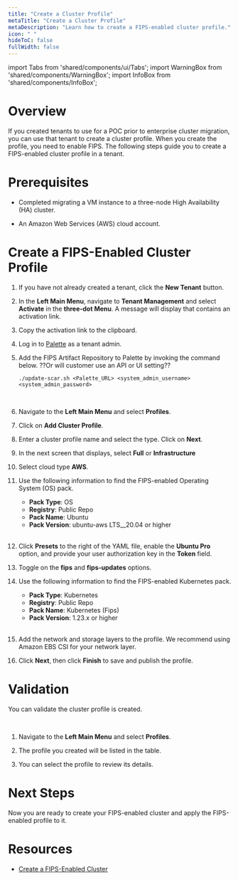 ```yaml
---
title: "Create a Cluster Profile"
metaTitle: "Create a Cluster Profile"
metaDescription: "Learn how to create a FIPS-enabled cluster profile."
icon: " "
hideToC: false
fullWidth: false
---
```


import Tabs from 'shared/components/ui/Tabs';
import WarningBox from 'shared/components/WarningBox';
import InfoBox from 'shared/components/InfoBox';

# Overview

If you created tenants to use for a POC prior to enterprise cluster migration, you can use that tenant to create a cluster profile. When you create the profile, you need to enable FIPS. The following steps guide you to create a FIPS-enabled cluster profile in a tenant.

# Prerequisites

- Completed migrating a VM instance to a three-node High Availability (HA) cluster.

- An Amazon Web Services (AWS) cloud account.


# Create a FIPS-Enabled Cluster Profile

1. If you have not already created a tenant, click the **New Tenant** button. 


2. In the **Left Main Menu**, navigate to **Tenant Management** and select **Activate** in the **three-dot Menu**. A message will display that contains an activation link. 


3. Copy the activation link to the clipboard.


4. Log in to [Palette](https://console.spectrocloud.com) as a tenant admin.


5. Add the FIPS Artifact Repository to Palette by invoking the command below. ??Or will customer use an API or UI setting??

    ``./update-scar.sh <Palette_URL> <system_admin_username> <system_admin_password>``

<br />

6. Navigate to the **Left Main Menu** and select **Profiles**. 


7. Click on **Add Cluster Profile**.


8. Enter a cluster profile name and select the type. Click on **Next**.


9. In the next screen that displays, select **Full** or **Infrastructure**


10. Select cloud type **AWS**.


11. Use the following information to find the FIPS-enabled Operating System (OS) pack.
    - **Pack Type**: OS
    - **Registry**: Public Repo
    - **Pack Name**: Ubuntu
    - **Pack Version**: ubuntu-aws LTS__20.04 or higher

    <br />

12. Click **Presets** to the right of the YAML file, enable the **Ubuntu Pro** option, and provide your user authorization key in the **Token** field. 


13. Toggle on the **fips** and **fips-updates** options.


14. Use the following information to find the FIPS-enabled Kubernetes pack.
    - **Pack Type**: Kubernetes
    - **Registry**: Public Repo
    - **Pack Name**: Kubernetes (Fips)
    - **Pack Version**: 1.23.x or higher

    <br />

15. Add the network and storage layers to the profile. We recommend using Amazon EBS CSI for your network layer. 


16. Click **Next**, then click **Finish** to save and publish the profile.


# Validation

You can validate the cluster profile is created. 

<br />

1. Navigate to the **Left Main Menu** and select **Profiles**.


2. The profile you created will be listed in the table. 


3. You can select the profile to review its details. 


# Next Steps

Now you are ready to create your FIPS-enabled cluster and apply the FIPS-enabled profile to it.


# Resources

- [Create a FIPS-Enabled Cluster](/vertex/migrate-cluster-to-enterprise-mode/create-cluster)




 




